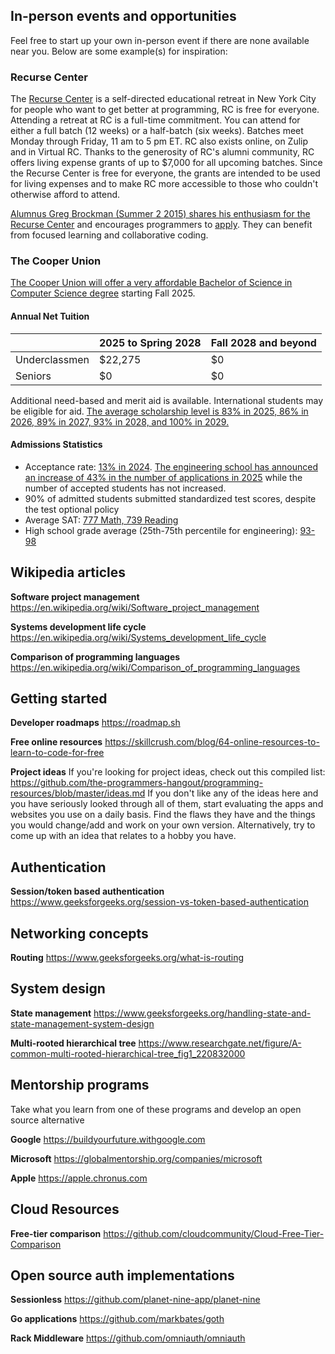 ## In-person events and opportunities

Feel free to start up your own in-person event if there are none available near you. Below are some example(s) for inspiration:

### Recurse Center

The [Recurse Center](https://www.recurse.com/) is a self-directed educational retreat in New York City for people who want to get better at programming, RC is free for everyone. Attending a retreat at RC is a full-time commitment. You can attend for either a full batch (12 weeks) or a half-batch (six weeks). Batches meet Monday through Friday, 11 am to 5 pm ET. RC also exists online, on Zulip and in Virtual RC. Thanks to the generosity of RC's alumni community, RC offers living expense grants of up to $7,000 for all upcoming batches. Since the Recurse Center is free for everyone, the grants are intended to be used for living expenses and to make RC more accessible to those who couldn't otherwise afford to attend.

[Alumnus Greg Brockman (Summer 2 2015) shares his enthusiasm for the Recurse Center](https://blog.gregbrockman.com/recurse-center) and encourages programmers to [apply](https://www.recurse.com/apply). They can benefit from focused learning and collaborative coding.

### The Cooper Union

[The Cooper Union will offer a very affordable Bachelor of Science in Computer Science degree](https://cooper.edu/engineering/news/programmed-cooper) starting Fall 2025.

#### Annual Net Tuition

| | 2025 to Spring 2028 | Fall 2028 and beyond |
| --- | --- | --- |
| Underclassmen | $22,275 | $0 |
| Seniors | $0 | $0 |

Additional need-based and merit aid is available. International students may be eligible for aid. [The average scholarship level is 83% in 2025, 86% in 2026, 89% in 2027, 93% in 2028, and 100% in 2029.](https://cooper.edu/sites/default/files/uploads/assets/site/files/2018/PlantoFree_sprds.pdf)

#### Admissions Statistics

* Acceptance rate: [13% in 2024](https://cooper.edu/admissions/facts). [The engineering school has announced an increase of 43% in the number of applications in 2025](https://cooper.edu/engineering/notebook) while the number of accepted students has not increased.
* 90% of admitted students submitted standardized test scores, despite the test optional policy
* Average SAT: [777 Math, 739 Reading](https://cooper.edu/engineering/notebook)
* High school grade average (25th-75th percentile for engineering): [93-98](https://cooper.edu/admissions/news/2017-profile-first-year-students)

## Wikipedia articles

**Software project management**
https://en.wikipedia.org/wiki/Software_project_management

**Systems development life cycle**
https://en.wikipedia.org/wiki/Systems_development_life_cycle

**Comparison of programming languages**
https://en.wikipedia.org/wiki/Comparison_of_programming_languages

## Getting started

**Developer roadmaps**
https://roadmap.sh

**Free online resources**
https://skillcrush.com/blog/64-online-resources-to-learn-to-code-for-free

**Project ideas**
If you're looking for project ideas, check out this compiled list: <https://github.com/the-programmers-hangout/programming-resources/blob/master/ideas.md>
If you don't like any of the ideas here and you have seriously looked through all of them, start evaluating the apps and websites you use on a daily basis. Find the flaws they have and the things you would change/add and work on your own version. Alternatively, try to come up with an idea that relates to a hobby you have.

## Authentication

**Session/token based authentication**
https://www.geeksforgeeks.org/session-vs-token-based-authentication

## Networking concepts

**Routing**
https://www.geeksforgeeks.org/what-is-routing

## System design

**State management**
https://www.geeksforgeeks.org/handling-state-and-state-management-system-design

**Multi-rooted hierarchical tree**
https://www.researchgate.net/figure/A-common-multi-rooted-hierarchical-tree_fig1_220832000

## Mentorship programs

Take what you learn from one of these programs and develop an open source alternative

**Google**
https://buildyourfuture.withgoogle.com

**Microsoft**
https://globalmentorship.org/companies/microsoft

**Apple**
https://apple.chronus.com

## Cloud Resources

**Free-tier comparison**
https://github.com/cloudcommunity/Cloud-Free-Tier-Comparison

## Open source auth implementations

**Sessionless**
https://github.com/planet-nine-app/planet-nine

**Go applications**
https://github.com/markbates/goth

**Rack Middleware**
https://github.com/omniauth/omniauth
